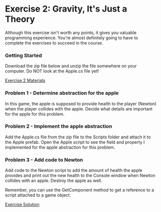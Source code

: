 # Exercise 2: Gravity, It's Just a Theory

Although this exercise isn't worth any points, it gives you valuable programming experience. You're almost definitely going to have to complete the exercises to succeed in the course.

### Getting Started

Download the zip file below and unzip the file somewhere on your computer. Do NOT look at the Apple.cs file yet!

[Exercise 2 Materials](https://d3c33hcgiwev3.cloudfront.net/LrW1qEp8QMS1tahKfBDEKQ_fde6ec73fadd4e64952fb26770c2eaf1_1-2-Exercise-2-Materials.zip?Expires=1643068800&Signature=D-ZJmh9gEbbi8KV6t6nnQtbzLp4SE6jvaKJR9sjvAetrIk7jyI0DESsDbvW~t1bsqm3FYD9D6bI1Ee310I1jJW4IhPeZdjD5V7uSmpchNPIR~VHB3uRgzRIONkIcntmumj6p5X1rad2nCGL5k12xK-tA-FwGceY8aFZcqOEioJ8_&Key-Pair-Id=APKAJLTNE6QMUY6HBC5A)

### Problem 1 - Determine abstraction for the apple

In this game, the apple is supposed to provide health to the player (Newton) when the player collides with the apple. Decide what details are important for the apple for this problem.

### Problem 2 - Implement the apple abstraction

Add the Apple.cs file from the zip file to the Scripts folder and attach it to the Apple prefab. Open the Apple script to see the field and property I implemented for the apple abstraction for this problem.

### Problem 3 - Add code to Newton

Add code to the Newton script to add the amount of health the apple provides and print out the new health to the Console window when Newton collides with an apple. Destroy the apple as well.

Remember, you can use the GetComponent method to get a reference to a script attached to a game object.

[Exercise Solution](https://d3c33hcgiwev3.cloudfront.net/fz37kLJ2Tpm9-5Cydp6Zog_345c247619af4b15926a9887c49519f1_1-2-Exercise-2-Solution.zip?Expires=1643068800&Signature=jLFFQRiFk5BcWvcOhYV-nco8tVfeGCHIO9TupQmlv-pp~vRM6C9XGp0pLOI4F8ptf0KX2~btaThhfW3ZIO4UC1tFR4yRFADmEvHxOStrXqOLkyuhI2vUxxLVz4fo3BpltHE~6nhTydFS87MM3VuJnCjsFe-tNGY70jnwb1RPCEI_&Key-Pair-Id=APKAJLTNE6QMUY6HBC5A)
